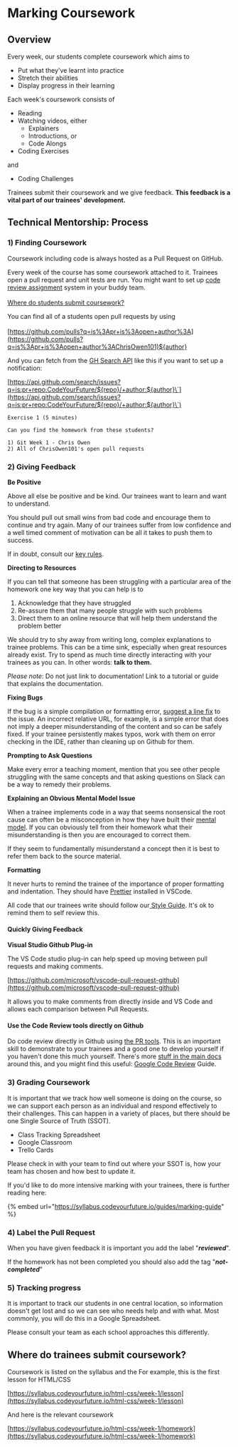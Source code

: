 # Marking Coursework

## Overview

Every week, our students complete coursework which aims to 

* Put what they've learnt into practice
* Stretch their abilities 
* Display progress in their learning

Each week's coursework consists of 

* Reading 
* Watching videos, either
  * Explainers
  * Introductions, or
  * Code Alongs
* Coding Exercises

and

* Coding Challenges

Trainees submit their coursework and we give feedback. **This feedback is a vital part of our trainees' development.**

## **Technical Mentorship: Process**

### **1) Finding Coursework**

Coursework including code is always hosted as a Pull Request on GitHub. 

Every week of the course has some coursework attached to it. Trainees open a pull request and unit tests are run. You might want to set up [code review assignment](https://docs.github.com/en/organizations/organizing-members-into-teams/managing-code-review-assignment-for-your-team) system in your buddy team.\
\
[Where do students submit coursework?](marking-coursework.md#where-do-students-submit-coursework)

You can find all of a students open pull requests by using\
\
[https://github.com/pulls?q=is%3Apr+is%3Aopen+author%3A](https://github.com/pulls?q=is%3Apr+is%3Aopen+author%3AChrisOwen101)${author}

And you can fetch from the [GH Search API](https://docs.github.com/en/rest/reference/search) like this if you want to set up a notification:

[https://api.github.com/search/issues?q=is:pr+repo:CodeYourFuture/${repo}/+author:${author}\`](https://api.github.com/search/issues?q=is:pr+repo:CodeYourFuture/${repo}/+author:${author}\`)

```
Exercise 1 (5 minutes)

Can you find the homework from these students? 

1) Git Week 1 - Chris Owen
2) All of ChrisOwen101's open pull requests
```

### **2) Giving Feedback**

**Be Positive**

Above all else be positive and be kind. Our trainees want to learn and want to understand.

You should pull out small wins from bad code and encourage them to continue and try again. Many of our trainees suffer from low confidence and a well timed comment of motivation can be all it takes to push them to success.

If in doubt, consult our [key rules](https://app.gitbook.com/volunteers/education/teaching-tips#the-rules).

**Directing to Resources**

If you can tell that someone has been struggling with a particular area of the homework one key way that you can help is to

1. Acknowledge that they have struggled
2. Re-assure them that many people struggle with such problems
3. Direct them to an online resource that will help them understand the problem better

We should try to shy away from writing long, complex explanations to trainee problems. This can be a time sink, especially when great resources already exist. Try to spend as much time directly interacting with your trainees as you can. In other words: **talk to them.**

_Please note_: Do not just link to documentation! Link to a tutorial or guide that explains the documentation.

**Fixing Bugs**

If the bug is a simple compilation or formatting error,  [suggest a line fix](https://docs.github.com/en/github/collaborating-with-pull-requests/reviewing-changes-in-pull-requests/commenting-on-a-pull-request#adding-line-comments-to-a-pull-request) to the issue. An incorrect relative URL, for example,  is a simple error that does not imply a deeper misunderstanding of the content and so can be safely fixed. If your trainee persistently makes typos, work with them on error checking in the IDE, rather than cleaning up on Github for them.

**Prompting to Ask Questions**

Make every error a teaching moment, mention that you see other people struggling with the same concepts and that asking questions on Slack can be a way to remedy their problems.

**Explaining an Obvious Mental Model Issue**

When a trainee implements code in a way that seems nonsensical the root cause can often be a misconception in how they have built their [mental model](https://teachtogether.tech/#s:models). If you can obviously tell from their homework what their misunderstanding is then you are encouraged to correct them.

If they seem to fundamentally misunderstand a concept then it is best to refer them back to the source material.

**Formatting**

It never hurts to remind the trainee of the importance of proper formatting and indentation. They should have [Prettier](https://prettier.io/docs/en/editors.html) installed in VSCode.

All code that our trainees write should follow our[ Style Guide](https://syllabus.codeyourfuture.io/guides/code-style-guide). It's ok to remind them to self review this. 

#### Quickly Giving Feedback

**Visual Studio Github Plug-in**

The VS Code studio plug-in can help speed up moving between pull requests and making comments.

[https://github.com/microsoft/vscode-pull-request-github](https://github.com/microsoft/vscode-pull-request-github)

It allows you to make comments from directly inside and VS Code and allows each comparison between Pull Requests.

#### Use the Code Review tools directly on Github

Do code review directly in Github using [the PR tools](https://docs.github.com/en/github/collaborating-with-pull-requests/reviewing-changes-in-pull-requests/reviewing-proposed-changes-in-a-pull-request). This is an important skill to demonstrate to your trainees and a good one to develop yourself if you haven't done this much yourself. There's more [stuff in the main docs ](https://docs.codeyourfuture.io/teams/education/homework-feedback)around this, and you might find this useful: [Google Code Review](https://google.github.io/eng-practices/review/reviewer/speed.html) Guide.

### **3) Grading Coursework**

It is important that we track how well someone is doing on the course, so we can support each person as an individual and respond effectively to their challenges. This can happen in a variety of places, but there should be one Single Source of Truth (SSOT).

* Class Tracking Spreadsheet
* Google Classroom
* Trello Cards

Please check in with your team to find out where your SSOT is, how your team has chosen  and how best to update it.

If you'd like to do more intensive marking with your trainees, there is further reading here:

{% embed url="https://syllabus.codeyourfuture.io/guides/marking-guide" %}



### **4) Label the Pull Request**

When you have given feedback it is important you add the label "_**reviewed**_".

If the homework has not been completed you should also add the tag "_**not-completed**_" 

### **5) Tracking progress**

It is important to track our students in one central location, so information doesn't get lost and so we can see who needs help and with what. Most commonly, you will do this in a Google Spreadsheet. 

Please consult your team as each school approaches this differently.

## Where do trainees submit coursework?

Coursework is listed on the syllabus and the For example, this is the first lesson for HTML/CSS

[https://syllabus.codeyourfuture.io/html-css/week-1/lesson](https://syllabus.codeyourfuture.io/html-css/week-1/lesson)

And here is the relevant coursework

[https://syllabus.codeyourfuture.io/html-css/week-1/homework](https://syllabus.codeyourfuture.io/html-css/week-1/homework)


